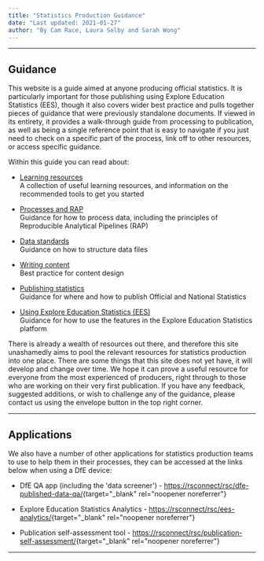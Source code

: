 ```yaml
---
title: "Statistics Production Guidance"
date: "Last updated: 2021-01-27"
author: "By Cam Race, Laura Selby and Sarah Wong"
---
```


---

## Guidance

This website is a guide aimed at anyone producing official statistics. It is particularly important for those publishing using Explore Education Statistics (EES), though it also covers wider best practice and pulls together pieces of guidance that were previously standalone documents. If viewed in its entirety, it provides a walk-through guide from processing to publication, as well as being a single reference point that is easy to navigate if you just need to check on a specific part of the process, link off to other resources, or access specific guidance.

Within this guide you can read about: 

* [Learning resources](l+d.html)  
A collection of useful learning resources, and information on the recommended tools to get you started

* [Processes and RAP](rap.html)  
Guidance for how to process data, including the principles of Reproducible Analytical Pipelines (RAP)

* [Data standards](ud.html)  
Guidance on how to structure data files

* [Writing content](cd.html)  
Best practice for content design

* [Publishing statistics](pub.html)  
Guidance for where and how to publish Official and National Statistics

* [Using Explore Education Statistics (EES)](ees.html)  
Guidance for how to use the features in the Explore Education Statistics platform

There is already a wealth of resources out there, and therefore this site unashamedly aims to pool the relevant resources for statistics production into one place. There are some things that this site does not yet have, it will develop and change over time. We hope it can prove a useful resource for everyone from the most experienced of producers, right through to those who are working on their very first publication. If you have any feedback, suggested additions, or wish to challenge any of the guidance, please contact us using the envelope button in the top right corner.

---

## Applications

We also have a number of other applications for statistics production teams to use to help them in their processes, they can be accessed at the links below when using a DfE device:


- DfE QA app (including the 'data screener') - [https://rsconnect/rsc/dfe-published-data-qa/](https://rsconnect/rsc/dfe-published-data-qa/){target="_blank" rel="noopener noreferrer"}

- Explore Education Statistics Analytics - [https://rsconnect/rsc/ees-analytics/](https://rsconnect/rsc/ees-analytics/){target="_blank" rel="noopener noreferrer"}

- Publication self-assessment tool - [https://rsconnect/rsc/publication-self-assessment/](https://rsconnect/rsc/publication-self-assessment/){target="_blank" rel="noopener noreferrer"}


---
